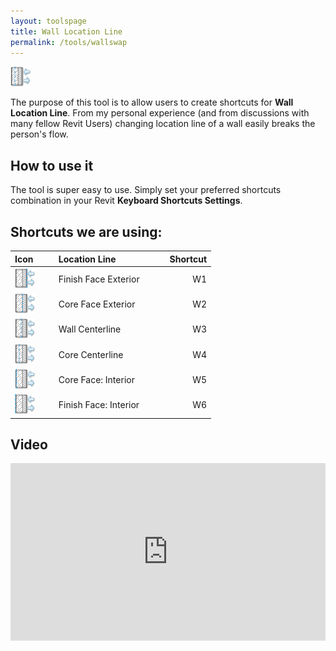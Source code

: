 ```yaml
---
layout: toolspage
title: Wall Location Line
permalink: /tools/wallswap
---
```


![WallSwapIcon](/images/Tools/WallSwap/WallSwap.png)

The purpose of this tool is to allow users to create shortcuts for <b>Wall Location Line</b>. From my personal experience (and from discussions with many fellow Revit Users) changing location line of a wall easily breaks the person's flow.  

## How to use it

The tool is super easy to use. Simply set your preferred shortcuts combination in your Revit <b> Keyboard Shortcuts Settings</b>.

## Shortcuts we are using:  
  
| <b>Icon       </b> | <b>Location Line</b> | <b>         Shortcut</b> |
| :--- | :--- | ---: |
|![Finish Face: Exterior](/images/Tools/WallSwap/WallSwapWE.png)   | Finish Face Exterior | W1 |
|![Core Face Exterior](/images/Tools/WallSwap/WallSwapCE.png)   | Core Face Exterior | W2 |
|![Wall Centerline](/images/Tools/WallSwap/WallSwapWC.png)   | Wall Centerline | W3|
|![Core Centerline](/images/Tools/WallSwap/WallSwapCC.png)   | Core Centerline | W4 |
|![Core Face: Interior](/images/Tools/WallSwap/WallSwapCI.png)   | Core Face: Interior | W5 |
|![Finish Face: Interior](/images/Tools/WallSwap/WallSwapWI.png)   | Finish Face: Interior | W6 |

## Video

<div>
  <div style="position:relative;padding-top:56.25%;">
    <iframe src="https://www.youtube.com/embed/i5vvm8kygQ4" frameborder="0" allowfullscreen
      style="position:absolute;top:0;left:0;width:100%;height:100%;"></iframe>
  </div>
</div>
